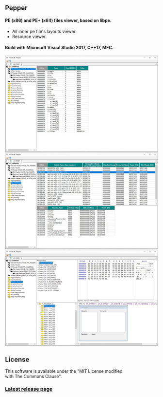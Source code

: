 ## **Pepper** 
#### PE (x86) and PE+ (x64) files viewer, based on libpe.
* All inner pe file's layouts viewer.
* Resource viewer.  

#### Build with Microsoft Visual Studio 2017, C++17, MFC.  

![](docs/img/Pepper_Dos.JPG)
![](docs/img/Pepper_Imp.JPG)
![](docs/img/Pepper_Resources.JPG)

## **License**
This software is available under the "MIT License modified with The Commons Clause". 

### [Latest release page](https://github.com/jovibor/Pepper/releases/latest)
